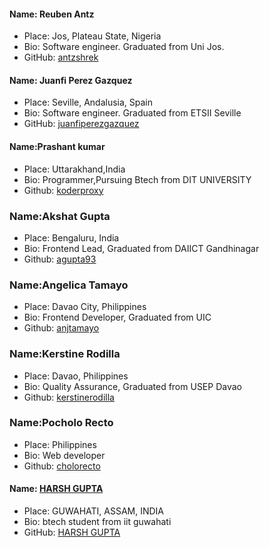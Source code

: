 #### Name: Reuben Antz
 - Place: Jos, Plateau State, Nigeria
 - Bio: Software engineer. Graduated from Uni Jos.
 - GitHub: [antzshrek](https://github.com/antzshrek)

#### Name: Juanfi Perez Gazquez
- Place: Seville, Andalusia, Spain
- Bio: Software engineer. Graduated from ETSII Seville
- GitHub: [juanfiperezgazquez](https://github.com/juanfiperezgazquez)



#### Name:Prashant kumar
- Place: Uttarakhand,India
- Bio: Programmer,Pursuing Btech from DIT UNIVERSITY
- Github: [koderproxy](https://github.com/koderproxy)

### Name:Akshat Gupta
- Place: Bengaluru, India
- Bio: Frontend Lead, Graduated from DAIICT Gandhinagar
- Github: [agupta93](https://github.com/agupta93)


### Name:Angelica Tamayo
- Place: Davao City, Philippines
- Bio: Frontend Developer, Graduated from UIC
- Github: [anjtamayo](https://github.com/angelicaT3)


### Name:Kerstine Rodilla
- Place: Davao, Philippines
- Bio: Quality Assurance, Graduated from USEP Davao
- Github: [kerstinerodilla](https://github.com/kerstinerodilla)


### Name:Pocholo Recto
- Place: Philippines
- Bio: Web developer
- Github: [cholorecto](https://github.com/cholorecto)

#### Name: [HARSH GUPTA](https://github.com/khiladimahan1210)
- Place: GUWAHATI, ASSAM, INDIA
- Bio:  btech student from iit guwahati
- GitHub: [HARSH GUPTA](https://github.com/khiladimahan1210)
